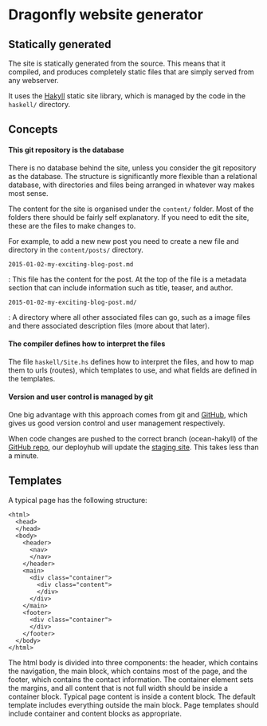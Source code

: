 # Dragonfly website generator

## Statically generated

The site is statically generated from the source. This means that it compiled,
and produces completely static files that are simply served from any webserver. 

It uses the [Hakyll](http://jaspervdj.be/hakyll/index.html) static site library,
which is managed by the code in the `haskell/` directory. 

## Concepts

#### This git repository is the database

There is no database behind the site, unless you consider the git repository as
the database. The structure is significantly more flexible than a relational
database, with directories and files being arranged in whatever way makes most
sense.

The content for the site is organised under the `content/` folder. Most of the
folders there should be fairly self explanatory. If you need to edit the site,
these are the files to make changes to. 

For example, to add a new new post you need to create a new file and directory
in the `content/posts/` directory.

`2015-01-02-my-exciting-blog-post.md`

:   This file has the content for the post. At the top of the file is a metadata
    section that can include information such as title, teaser, and author.

`2015-01-02-my-exciting-blog-post.md/`

:   A directory where all other associated files can go, such as a image files
    and there associated description files (more about that later).



#### The compiler defines how to interpret the files

The file `haskell/Site.hs` defines how to interpret the files, and how to map
them to urls (routes), which templates to use, and what fields are defined
in the templates.

#### Version and user control is managed by git

One big advantage with this approach comes from git and
[GitHub](https://www.github.com/dragonfly-science), which gives us good version
control and user management respectively.

When code changes are pushed to the correct branch (ocean-hakyll) of the  
[GitHub repo](https://www.github.com/dragonfly-science/dragonflyweb), our
deployhub will update the [staging site](https://www-staging.dragonfly.co.nz).
This takes less than a minute. 


## Templates

A typical page has the following structure:
```
<html>
  <head>
  </head>
  <body>
    <header>
      <nav>
      </nav>
    </header>
    <main>
      <div class="container">
        <div class="content">
        </div>
      </div>
    </main>
    <footer>
      <div class="container">
      </div>
    </footer>
  </body>
</html>
```

The html body is divided into three components: the header, which contains the
navigation, the main block, which contains most of the page, and the footer,
which contains the contact information. The container element sets the margins, and all
content that is not full width should be inside a container block. Typical page
content is inside a content block. The default template includes everything outside
the main block. Page templates should include container and content blocks as appropriate.



